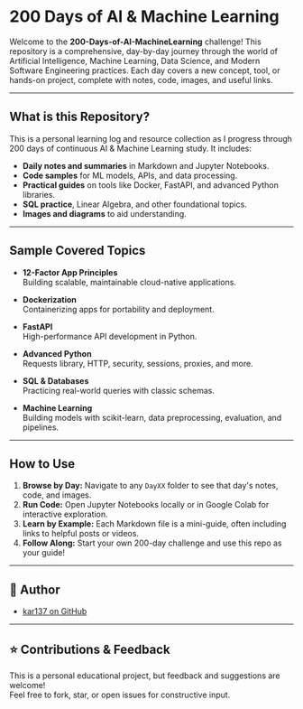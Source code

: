 # 200 Days of AI & Machine Learning

Welcome to the **200-Days-of-AI-MachineLearning** challenge! This repository is a comprehensive, day-by-day journey through the world of Artificial Intelligence, Machine Learning, Data Science, and Modern Software Engineering practices. Each day covers a new concept, tool, or hands-on project, complete with notes, code, images, and useful links.

---

## What is this Repository?

This is a personal learning log and resource collection as I progress through 200 days of continuous AI & Machine Learning study. It includes:
- **Daily notes and summaries** in Markdown and Jupyter Notebooks.
- **Code samples** for ML models, APIs, and data processing.
- **Practical guides** on tools like Docker, FastAPI, and advanced Python libraries.
- **SQL practice**, Linear Algebra, and other foundational topics.
- **Images and diagrams** to aid understanding.

---

## Sample Covered Topics

- **12-Factor App Principles**  
  Building scalable, maintainable cloud-native applications.

- **Dockerization**  
  Containerizing apps for portability and deployment.

- **FastAPI**  
  High-performance API development in Python.

- **Advanced Python**  
  Requests library, HTTP, security, sessions, proxies, and more.

- **SQL & Databases**  
  Practicing real-world queries with classic schemas.

- **Machine Learning**  
  Building models with scikit-learn, data preprocessing, evaluation, and pipelines.

---

## How to Use

1. **Browse by Day:** Navigate to any `DayXX` folder to see that day's notes, code, and images.
2. **Run Code:** Open Jupyter Notebooks locally or in Google Colab for interactive exploration.
3. **Learn by Example:** Each Markdown file is a mini-guide, often including links to helpful posts or videos.
4. **Follow Along:** Start your own 200-day challenge and use this repo as your guide!

---

## 👤 Author

- [kar137 on GitHub](https://github.com/kar137)

---

## ⭐ Contributions & Feedback

This is a personal educational project, but feedback and suggestions are welcome!  
Feel free to fork, star, or open issues for constructive input.
